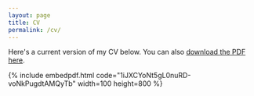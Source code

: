 ```yaml
---
layout: page
title: CV
permalink: /cv/
---
```


Here's a current version of my CV below. You can also [download the PDF here](https://drive.google.com/open?id=1iJXCYoNt5gL0nuRD-voNkPugdtAMQyTb).

{% include embedpdf.html code="1iJXCYoNt5gL0nuRD-voNkPugdtAMQyTb" width=100 height=800 %}

